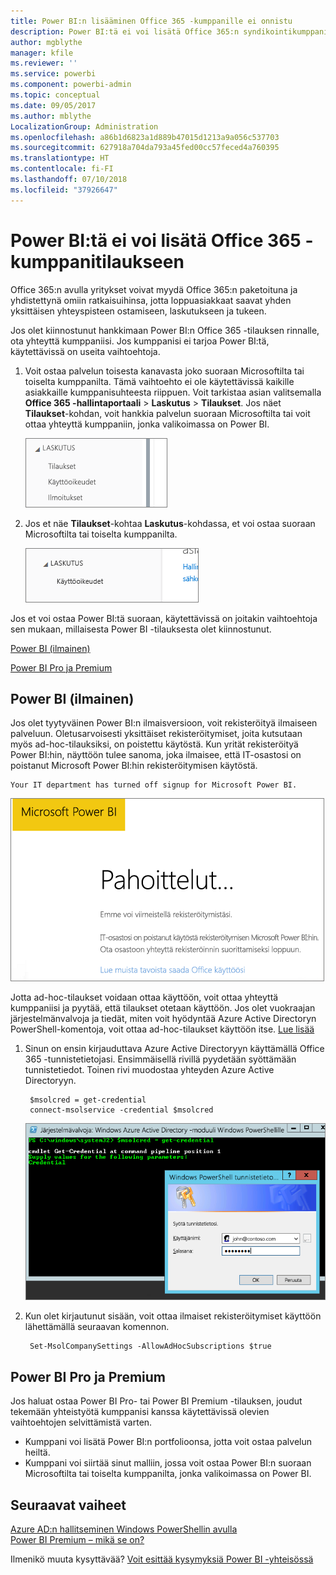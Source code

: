 ```yaml
---
title: Power BI:n lisääminen Office 365 -kumppanille ei onnistu
description: Power BI:tä ei voi lisätä Office 365:n syndikointikumppanille. Syndikoitu malli on Office 365:n käyttämä ostamisen malli.
author: mgblythe
manager: kfile
ms.reviewer: ''
ms.service: powerbi
ms.component: powerbi-admin
ms.topic: conceptual
ms.date: 09/05/2017
ms.author: mblythe
LocalizationGroup: Administration
ms.openlocfilehash: a86b1d6823a1d889b47015d1213a9a056c537703
ms.sourcegitcommit: 627918a704da793a45fed00cc57feced4a760395
ms.translationtype: HT
ms.contentlocale: fi-FI
ms.lasthandoff: 07/10/2018
ms.locfileid: "37926647"
---
```

# <a name="unable-to-add-power-bi-to-office-365-partner-subscription"></a>Power BI:tä ei voi lisätä Office 365 -kumppanitilaukseen
Office 365:n avulla yritykset voivat myydä Office 365:n paketoituna ja yhdistettynä omiin ratkaisuihinsa, jotta loppuasiakkaat saavat yhden yksittäisen yhteyspisteen ostamiseen, laskutukseen ja tukeen.

Jos olet kiinnostunut hankkimaan Power BI:n Office 365 -tilauksen rinnalle, ota yhteyttä kumppaniisi. Jos kumppanisi ei tarjoa Power BI:tä, käytettävissä on useita vaihtoehtoja.

1. Voit ostaa palvelun toisesta kanavasta joko suoraan Microsoftilta tai toiselta kumppanilta. Tämä vaihtoehto ei ole käytettävissä kaikille asiakkaille kumppanisuhteesta riippuen. Voit tarkistaa asian valitsemalla **Office 365 -hallintaportaali** > **Laskutus** > **Tilaukset**. Jos näet **Tilaukset**-kohdan, voit hankkia palvelun suoraan Microsoftilta tai voit ottaa yhteyttä kumppaniin, jonka valikoimassa on Power BI.
   
    ![](media/service-admin-syndication-partner/billingsub.png)
2. Jos et näe **Tilaukset**-kohtaa **Laskutus**-kohdassa, et voi ostaa suoraan Microsoftilta tai toiselta kumppanilta. 
   
   ![](media/service-admin-syndication-partner/billing.png)

Jos et voi ostaa Power BI:tä suoraan, käytettävissä on joitakin vaihtoehtoja sen mukaan, millaisesta Power BI -tilauksesta olet kiinnostunut.

[Power BI (ilmainen)](#power-bi-free)

[Power BI Pro ja Premium](#power-bi-pro-and-premium)

## <a name="power-bi-free"></a>Power BI (ilmainen)
Jos olet tyytyväinen Power BI:n ilmaisversioon, voit rekisteröityä ilmaiseen palveluun. Oletusarvoisesti yksittäiset rekisteröitymiset, joita kutsutaan myös ad-hoc-tilauksiksi, on poistettu käytöstä. Kun yrität rekisteröityä Power BI:hin, näyttöön tulee sanoma, joka ilmaisee, että IT-osastosi on poistanut Microsoft Power BI:hin rekisteröitymisen käytöstä.

    Your IT department has turned off signup for Microsoft Power BI.

![](media/service-admin-syndication-partner/sorry.png)

Jotta ad-hoc-tilaukset voidaan ottaa käyttöön, voit ottaa yhteyttä kumppaniisi ja pyytää, että tilaukset otetaan käyttöön. Jos olet vuokraajan järjestelmänvalvoja ja tiedät, miten voit hyödyntää Azure Active Directoryn PowerShell-komentoja, voit ottaa ad-hoc-tilaukset käyttöön itse. [Lue lisää](https://technet.microsoft.com/library/jj151815.aspx)

1. Sinun on ensin kirjauduttava Azure Active Directoryyn käyttämällä Office 365 -tunnistetietojasi. Ensimmäisellä rivillä pyydetään syöttämään tunnistetiedot. Toinen rivi muodostaa yhteyden Azure Active Directoryyn.
   
        $msolcred = get-credential
        connect-msolservice -credential $msolcred
   
    ![](media/service-admin-syndication-partner/aad-signin.png)
2. Kun olet kirjautunut sisään, voit ottaa ilmaiset rekisteröitymiset käyttöön lähettämällä seuraavan komennon.
   
        Set-MsolCompanySettings -AllowAdHocSubscriptions $true

## <a name="power-bi-pro-and-premium"></a>Power BI Pro ja Premium
Jos haluat ostaa Power BI Pro- tai Power BI Premium -tilauksen, joudut tekemään yhteistyötä kumppanisi kanssa käytettävissä olevien vaihtoehtojen selvittämistä varten.

* Kumppani voi lisätä Power BI:n portfolioonsa, jotta voit ostaa palvelun heiltä.
* Kumppani voi siirtää sinut malliin, jossa voit ostaa Power BI:n suoraan Microsoftilta tai toiselta kumppanilta, jonka valikoimassa on Power BI.

## <a name="next-steps"></a>Seuraavat vaiheet
[Azure AD:n hallitseminen Windows PowerShellin avulla](https://technet.microsoft.com/library/jj151815.aspx)  
[Power BI Premium – mikä se on?](service-premium.md)

Ilmenikö muuta kysyttävää? [Voit esittää kysymyksiä Power BI -yhteisössä](http://community.powerbi.com/)


